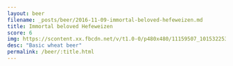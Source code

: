 ```yaml
---
layout: beer
filename: _posts/beer/2016-11-09-immortal-beloved-hefeweizen.md
title: Immortal beloved Hefeweizen
score: 6
img: https://scontent.xx.fbcdn.net/v/t1.0-0/p480x480/11159507_10153225354628745_6658479749281312928_n.jpg?oh=6f9f27be2f283184fd606d7e2e5cbeec&oe=5922ABD2
desc: "Basic wheat beer"
permalink: /beer/:title.html
---
```

